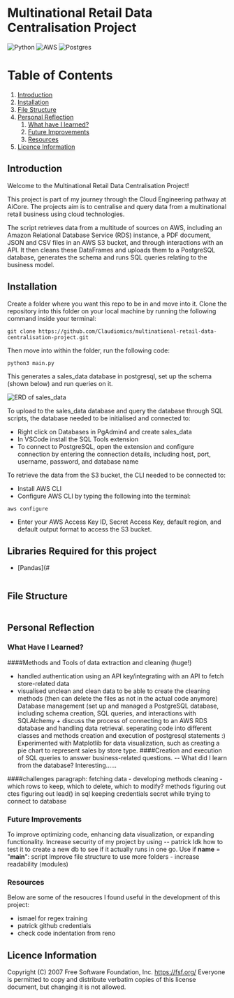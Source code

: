 # Multinational Retail Data Centralisation Project
![Python](https://img.shields.io/badge/python-3670A0?style=for-the-badge&logo=python&logoColor=ffdd54) 
![AWS](https://img.shields.io/badge/AWS-%23FF9900.svg?style=for-the-badge&logo=amazon-aws&logoColor=white)
![Postgres](https://img.shields.io/badge/postgres-%23316192.svg?style=for-the-badge&logo=postgresql&logoColor=white)

# Table of Contents
1. [Introduction](#introduction)
2. [Installation](#installation)
3. [File Structure](#file-structure)
4. [Personal Reflection](#personal-reflection)
   1. [What have I learned?](#what-have-i-learned)
   2. [Future Improvements](#future-improvements)
   3. [Resources](#resources)
5. [Licence Information](#licence-information)

## Introduction 

Welcome to the Multinational Retail Data Centralisation Project! 

This project is part of my journey through the Cloud Engineering pathway at AiCore. The projects aim is to centralise and query data from a multinational retail business using cloud technologies.

The script retrieves data from a multitude of sources on AWS, including an Amazon Relational Database Service (RDS) instance, a PDF document, JSON and CSV files in an AWS S3 bucket, and through interactions with an API. It then cleans these DataFrames and uploads them to a PostgreSQL database, generates the schema and runs SQL queries relating to the business model.

## Installation 

Create a folder where you want this repo to be in and move into it.
Clone the repository into this folder on your local machine by running the following command inside your terminal:

```
git clone https://github.com/Claudiomics/multinational-retail-data-centralisation-project.git
```
Then move into within the folder, run the following code:
```
python3 main.py

```

This generates a sales_data database in postgresql, set up the schema (shown below) and run queries on it.

![ERD of sales_data](https://i.imgur.com/mKZaZOp.png)

To upload to the sales_data database and query the database through SQL scripts, the database needed to be initialised and connected to:

- Right click on Databases in PgAdmin4 and create sales_data
- In VSCode install the SQL Tools extension
- To connect to PostgreSQL, open the extension and configure connection by entering the connection details, including host, port, username, password, and database name

To retrieve the data from the S3 bucket, the CLI needed to be connected to:

- Install AWS CLI
- Configure AWS CLI by typing the following into the terminal:
```
aws configure
```
- Enter your AWS Access Key ID, Secret Access Key, default region, and default output format to access the S3 bucket.

## Libraries Required for this project

- [Pandas](#
```

```

## File Structure 
```

```


## Personal Reflection

### What Have I Learned?

####Methods and Tools of data extraction and cleaning (huge!)
- handled authentication using an API key/integrating with an API to fetch store-related data 
- visualised unclean and clean data to be able to create the cleaning methods (then can delete the files as not in the actual code anymore)
Database management (set up and managed a PostgreSQL database, including schema creation, SQL queries, and interactions with SQLAlchemy + discuss the process of connecting to an AWS RDS database and handling data retrieval.
seperating code into different classes and methods
creation and execution of postgresql statements :)
Experimented with Matplotlib for data visualization, such as creating a pie chart to represent sales by store type.
####Creation and execution of SQL queries to answer business-related questions.
-- What did I learn from the database? Interesting......

####challenges paragraph:
fetching data - developing methods
cleaning - which rows to keep, which to delete, which to modify? methods
figuring out ctes
figuring out lead() in sql
keeping credentials secret while trying to connect to database

### Future Improvements

To improve optimizing code, enhancing data visualization, or expanding functionality.
Increase security of my project by using -- patrick
Idk how to test it to create a new db to see if it actually runs in one go.
Use if __name__ = "__main__": 
  script
Improve file structure to use more folders - increase readability (modules)

### Resources

Below are some of the resoucres I found useful in the development of this project:

- ismael for regex training
- patrick github credentials
- check code indentation from reno 

## Licence Information

 Copyright (C) 2007 Free Software Foundation, Inc. <https://fsf.org/>
 Everyone is permitted to copy and distribute verbatim copies
 of this license document, but changing it is not allowed.



